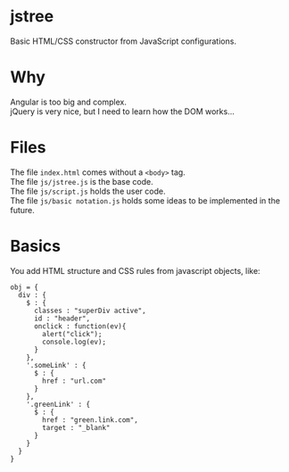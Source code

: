 # jstree
Basic HTML/CSS constructor from JavaScript configurations.

# Why
Angular is too big and complex.<br>
jQuery is very nice, but I need to learn how the DOM works...<br>

# Files
The file <code>index.html</code> comes without a <code>&lt;body&gt;</code> tag.<br>
The file <code>js/jstree.js</code> is the base code.<br>
The file <code>js/script.js</code> holds the user code.<br>
The file <code>js/basic notation.js</code> holds some ideas to be implemented in the future.<br>

# Basics
You add HTML structure and CSS rules from javascript objects, like:

```
obj = {
  div : {
    $ : {
      classes : "superDiv active",
      id : "header",
      onclick : function(ev){
        alert("click");
        console.log(ev);
      }
    },
    '.someLink' : {
      $ : {
        href : "url.com"
      }
    },
    '.greenLink' : {
      $ : {
        href : "green.link.com",
        target : "_blank"
      }
    }
  }
}
```
